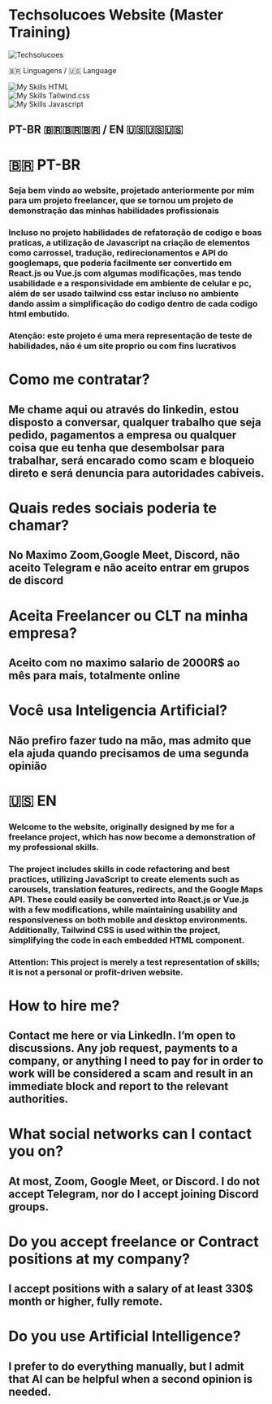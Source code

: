 # Techsolucoes Website (Master Training)
![Techsolucoes](https://github.com/user-attachments/assets/0c140a2b-4a3a-4034-b43d-6708fd4b90a6)


🇧🇷​ Linguagens / 🇺🇸​ Language

![My Skills](https://skillicons.dev/icons?i=html) HTML <br/>
![My Skills](https://skillicons.dev/icons?i=tailwindcss) Tailwind.css <br/>
![My Skills](https://skillicons.dev/icons?i=js) Javascript <br/>

## PT-BR 🇧🇷​🇧🇷​🇧🇷​ / EN 🇺🇸​🇺🇸​🇺🇸​

# 🇧🇷​ PT-BR

### Seja bem vindo ao website, projetado anteriormente por mim para um projeto freelancer, que se tornou um projeto de demonstração das minhas habilidades profissionais

### Incluso no projeto habilidades de refatoração de codigo e boas praticas, a utilização de Javascript na criação de elementos como carrossel, tradução, redirecionamentos e API do googlemaps, que poderia facilmente ser convertido em React.js ou Vue.js com algumas modificações, mas tendo usabilidade e a responsividade em ambiente de celular e pc,  além de ser usado tailwind css estar incluso no ambiente dando assim a simplificação do codigo dentro de cada codigo html embutido.

### Atenção: este projeto é uma mera representação de teste de habilidades, não é um site proprio ou com fins lucrativos

# Como me contratar?
## Me chame aqui ou através do linkedin, estou disposto a conversar, qualquer trabalho que seja pedido, pagamentos a empresa ou qualquer coisa que eu tenha que desembolsar para trabalhar, será encarado como scam e bloqueio direto e será denuncia para autoridades cabiveis.

# Quais redes sociais poderia te chamar?
## No Maximo Zoom,Google Meet, Discord, não aceito Telegram e não aceito entrar em grupos de discord

# Aceita Freelancer ou CLT na minha empresa?
## Aceito com no maximo salario de 2000R$ ao mês para mais, totalmente online

# Você usa Inteligencia Artificial?
## Não prefiro fazer tudo na mão, mas admito que ela ajuda quando precisamos de uma segunda opinião

# 🇺🇸​ EN

### Welcome to the website, originally designed by me for a freelance project, which has now become a demonstration of my professional skills.

### The project includes skills in code refactoring and best practices, utilizing JavaScript to create elements such as carousels, translation features, redirects, and the Google Maps API. These could easily be converted into React.js or Vue.js with a few modifications, while maintaining usability and responsiveness on both mobile and desktop environments. Additionally, Tailwind CSS is used within the project, simplifying the code in each embedded HTML component.

### Attention: This project is merely a test representation of skills; it is not a personal or profit-driven website.

# How to hire me?
## Contact me here or via LinkedIn. I’m open to discussions. Any job request, payments to a company, or anything I need to pay for in order to work will be considered a scam and result in an immediate block and report to the relevant authorities.

# What social networks can I contact you on?
## At most, Zoom, Google Meet, or Discord. I do not accept Telegram, nor do I accept joining Discord groups.

# Do you accept freelance or Contract positions at my company?
## I accept positions with a salary of at least 330$ month or higher, fully remote.

# Do you use Artificial Intelligence?
## I prefer to do everything manually, but I admit that AI can be helpful when a second opinion is needed.
